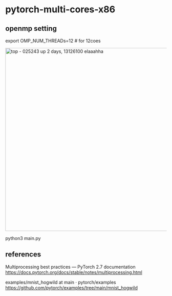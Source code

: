# pytorch-multi-cores-x86
## openmp setting
export OMP_NUM_THREADs=12  # for 12coes

<img width="570" alt="top - 025243 up 2 days, 13126100 elaaahha" src="https://github.com/user-attachments/assets/93fbb531-243c-4a7d-9d08-94766e81964e" />

python3 main.py

## references
Multiprocessing best practices — PyTorch 2.7 documentation
https://docs.pytorch.org/docs/stable/notes/multiprocessing.html

examples/mnist_hogwild at main · pytorch/examples
https://github.com/pytorch/examples/tree/main/mnist_hogwild
